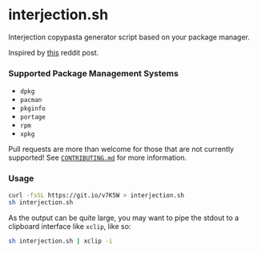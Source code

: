 # interjection.sh
Interjection copypasta generator script based on your package manager.

Inspired by [this](https://www.reddit.com/r/linuxmasterrace/comments/6glb85/sorry_stallman/diraclm/) reddit post.

### Supported Package Management Systems

* `dpkg`
* `pacman`
* `pkginfo`
* `portage`
* `rpm`
* `xpkg`

Pull requests are more than welcome for those that are not currently supported! See [`CONTRIBUTING.md`](https://github.com/JoshuaRLi/interjection.sh/blob/master/CONTRIBUTING.md) for more information.


### Usage

```sh
curl -fsSL https://git.io/v7K5W > interjection.sh
sh interjection.sh
```

As the output can be quite large, you may want to pipe the stdout to a clipboard interface like `xclip`, like so:

```sh
sh interjection.sh | xclip -i
```
